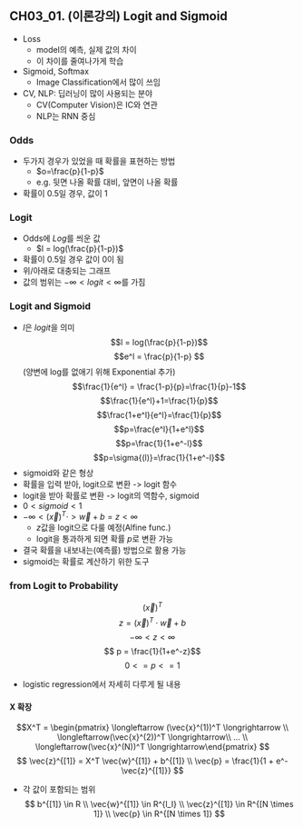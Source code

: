 ## CH03_01. (이론강의) Logit and Sigmoid
- Loss
  - model의 예측, 실제 값의 차이
  - 이 차이를 줄여나가게 학습
- Sigmoid, Softmax
  - Image Classification에서 많이 쓰임
- CV, NLP: 딥러닝이 많이 사용되는 분야
  - CV(Computer Vision)은 IC와 연관
  - NLP는 RNN 중심

### Odds
- 두가지 경우가 있었을 때 확률을 표현하는 방법
  - $o=\frac{p}{1-p}$
  - e.g. 뒷면 나올 확률 대비, 앞면이 나올 확률
- 확률이 0.5일 경우, 값이 1

### Logit
- Odds에 $Log$를 씌운 값
  - $l = log(\frac{p}{1-p})$
- 확률이 0.5일 경우 값이 0이 됨
- 위/아래로 대충되는 그래프
- 값의 범위는 $-\infty < logit < \infty$를 가짐

### Logit and Sigmoid
- $l$은 $logit$을 의미
$$l = log(\frac{p}{1-p})$$
$$e^l = \frac{p}{1-p} $$(양변에 log를 없애기 위해 Exponential 추가) 
$$\frac{1}{e^l} = \frac{1-p}{p}=\frac{1}{p}-1$$
$$\frac{1}{e^l}+1=\frac{1}{p}$$
$$\frac{1+e^l}{e^l}=\frac{1}{p}$$
$$p=\frac{e^l}{1+e^l}$$
$$p=\frac{1}{1+e^-l}$$
$$p=\sigma{(l)}=\frac{1}{1+e^-l}$$
- sigmoid와 같은 형상
- 확률을 입력 받아, logit으로 변환 -> logit 함수
- logit을 받아 확률로 변환 -> logit의 역함수, sigmoid
- $0 < sigmoid < 1$
- $-\infty < (\vec{x})^T \cdot > \vec{w}+b = z < \infty$
  - $z$값을 logit으로 다룰 예정(Alfine func.)
  - logit을 통과하게 되면 확률 $p$로 변환 가능
- 결국 확률을 내보내는(예측률) 방법으로 활용 가능
- sigmoid는 확률로 계산하기 위한 도구

### from Logit to Probability
$$(\vec{x})^T$$
$$z=(\vec{x})^T \cdot \vec{w} + b $$ 
$$-\infty < z < \infty$$
$$ p = \frac{1}{1+e^-z}$$
$$0 <= p <= 1$$
- logistic regression에서 자세히 다루게 될 내용

#### X 확장
$$X^T = \begin{pmatrix} \longleftarrow (\vec{x}^(1))^T \longrightarrow \\ \longleftarrow(\vec{x}^(2))^T \longrightarrow\\ ... \\ \longleftarrow(\vec{x}^(N))^T \longrightarrow\end{pmatrix}
$$
$$
\vec{z}^{[1]} = X^T \vec{w}^{[1]} + b^{[1]} \\
\vec{p} = \frac{1}{1 + e^-\vec{z}^{[1]}}
$$
- 각 값이 포함되는 범위 
$$
b^{[1]} \in R \\
\vec{w}^{[1]} \in R^{l_I} \\
\vec{z}^{[1]} \in R^{[N \times 1]} \\
\vec{p} \in R^{[N \times 1]}
$$
